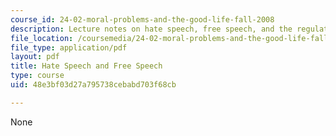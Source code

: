 ```yaml
---
course_id: 24-02-moral-problems-and-the-good-life-fall-2008
description: Lecture notes on hate speech, free speech, and the regulation of speech.
file_location: /coursemedia/24-02-moral-problems-and-the-good-life-fall-2008/48e3bf03d27a795738cebabd703f68cb_lec_19.pdf
file_type: application/pdf
layout: pdf
title: Hate Speech and Free Speech
type: course
uid: 48e3bf03d27a795738cebabd703f68cb

---
```

None